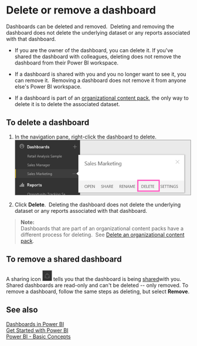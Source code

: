 ﻿<properties
   pageTitle="Delete or remove a dashboard"
   description="Delete or remove a dashboard"
   services="powerbi"
   documentationCenter=""
   authors="mihart"
   manager="mblythe"
   editor=""
   tags=""/>

<tags
   ms.service="powerbi"
   ms.devlang="NA"
   ms.topic="article"
   ms.tgt_pltfrm="NA"
   ms.workload="powerbi"
   ms.date="10/15/2015"
   ms.author="mihart"/>

# Delete or remove a dashboard  

Dashboards can be deleted and removed.  Deleting and removing the dashboard does not delete the underlying dataset or any reports associated with that dashboard.

-   If you are the owner of the dashboard, you can delete it. If you've shared the dashboard with colleagues, deleting does not remove the dashboard from their Power BI workspace.

-   If a dashboard is shared with you and you no longer want to see it, you can remove it.  Removing a dashboard does not remove it from anyone else's Power BI workspace.

-   If a dashboard is part of an [organizational content pack](powerbi-service-organizational-content-pack-delete.md), the only way to delete it is to delete the associated dataset.

## To delete a dashboard  
1.  In the navigation pane, right-click the dashboard to delete.  
    ![](media/powerbi-service-delete-or-remove-a-dashboard/delete_or_remove1.png)

2.  Click **Delete**.  Deleting the dashboard does not delete the underlying dataset or any reports associated with that dashboard.

>**Note:**  
>Dashboards that are part of an organizational content packs have a different process for deleting.  See [Delete an organizational content pack](powerbi-service-organizational-content-pack-delete.md).

## To remove a shared dashboard  
A sharing icon ![](media/powerbi-service-delete-or-remove-a-dashboard/PBI_SharedWithYouIcon.png) tells you that the dashboard is being [shared](powerbi-service-share-unshare-dashboard.md)with you.  Shared dashboards are read-only and can't be deleted -- only removed. To remove a dashboard, follow the same steps as deleting, but select **Remove**.

## See also  
[Dashboards in Power BI](powerbi-service-dashboards.md)  
[Get Started with Power BI](powerbi-service-get-started.md)  
[Power BI - Basic Concepts](powerbi-service-basic-concepts.md)  
